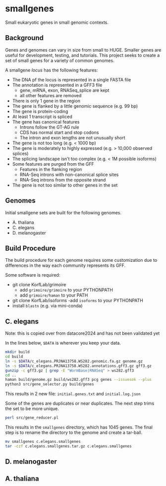 smallgenes
==========

Small eukaryotic genes in small genomic contexts.

## Background ##

Genes and genomes can vary in size from small to HUGE. Smaller genes are useful
for development, testing, and tutorials. This project seeks to create a set of
small genes for a variety of common genomes.

A smallgene _locus_ has the following features:

- The DNA pf the locus is represented in a single FASTA file
- The annotation is represented in a GFF3 file
	- gene, mRNA, exon, RNASeq_splice are kept
	- all other features are removed
- There is only 1 gene in the region
- The gene is flanked by a little genomic sequence (e.g. 99 bp)
- The gene is protein-coding
- At least 1 transcript is spliced
- The gene has canonical features
	- Introns follow the GT-AG rule
	- CDS has normal start and stop codons
	- The intron and exon lengths are not unusually short
- The gene is not too long (e.g. < 1000 bp)
- The gene is moderately to highly expressed (e.g. > 10,000 observed splices)
- The splicing landscape isn't too complex (e.g. < 1M possible isoforms)
- Some features are purged from the GFF
	- Features in the flanking region
	- RNA-Seq introns with non-canonical splice sites
	- RNA-Seq introns from the opposite strand
- The gene is not too similar to other genes in the set


## Genomes ##

Initial smallgene sets are built for the following genomes.

- A. thaliana
- C. elegans
- D. melanogaster

## Build Procedure ##

The build procedure for each genome requires some customization due to
differences in the way each community represents its GFF.

Some software is required:

- git clone KorfLab/grimoire
	- add `grimoire/grimoire` to your PYTHONPATH
	- add `grimoire/haman` to your PATH
- git clone KorfLab/isoforms
	-add `isoforms` to your PYTHONPATH
- install `blastn` (e.g. via mini-conda)


## C. elegans ##


Note: this is copied over from datacore2024 and has not been validated yet


In the lines below, `$DATA` is wherever you keep your data.

```bash
mkdir build
cd build
ln -s $DATA/c_elegans.PRJNA13758.WS282.genomic.fa.gz genome.gz
ln -s $DATA/c_elegans.PRJNA13758.WS282.annotations.gff3.gz gff3.gz
gunzip -c gff3.gz | grep -E "WormBase|RNASeq" > ws282.gff3
cd ..
haman build/genome.gz build/ws282.gff3 pcg genes --issuesok --plus
python3 src/gene_selector.py build/genes
```

This results in 2 new file: `initial.genes.txt` and `initial.log.json`

Some of the genes are duplicates or near duplicates. The next step trims the
set to be more unique.

```bash
perl src/gene_reducer.pl
```

This results in the `smallgenes` directory, which has 1045 genes. The final
step is to rename the directory to the genome and create a tar-ball.

```bash
mv smallgenes c.elegans.smallgenes
tar -czf c.elegans.smallgenes.tar.gz c.elegans.smallgenes
```

## D. melanogaster ##



## A. thaliana ##

